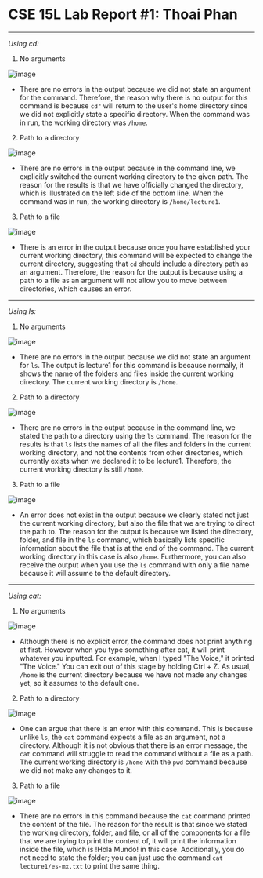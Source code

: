 # CSE 15L Lab Report #1: Thoai Phan

___

*Using cd:*
1. No arguments
  
![image](https://github.com/phantv04/cse15l-lab-reports/assets/146781799/335313c2-f5f7-4fb6-ab20-2991abd1fb12)
* There are no errors in the output because we did not state an argument for the command. Therefore, the reason why there is no output for this command is because `cd"` will return to the user's home directory since we did not explicitly state a specific directory. When the command was in run, the working directory was `/home`. 

2. Path to a directory
  
![image](https://github.com/phantv04/cse15l-lab-reports/assets/146781799/bb609b83-018b-4a04-af08-e3b65cd1a7ca)

* There are no errors in the output because in the command line, we explicitly switched the current working directory to the given path. The reason for the results is that we have officially changed the directory, which is illustrated on the left side of the bottom line.  When the command was in run, the working directory is `/home/lecture1`. 

3. Path to a file

![image](https://github.com/phantv04/cse15l-lab-reports/assets/146781799/f3ea6f05-e585-4fb5-9920-9ed7ca77a563)

* There is an error in the output because once you have established your current working directory, this command will be expected to change the current directory, suggesting that `cd` should include a directory path as an argument. Therefore, the reason for the output is because using a path to a file as an argument will not allow you to move between directories, which causes an error. 

___

*Using ls:*
1. No arguments
  
![image](https://github.com/phantv04/cse15l-lab-reports/assets/146781799/4b19ba38-866f-4d6b-8d24-2d0e65936f39)

* There are no errors in the output because we did not state an argument for `ls`. The output is lecture1 for this command is because normally, it shows the name of the folders and files inside the current working directory. The current working directory is `/home`.
  
2. Path to a directory
  
![image](https://github.com/phantv04/cse15l-lab-reports/assets/146781799/c52aecef-003e-49f7-af6b-c4166b7ae580)

* There are no errors in the output because in the command line, we stated the path to a directory using the `ls` command. The reason for the results is that `ls` lists the names of all the files and folders in the current working directory, and not the contents from other directories, which currently exists when we declared it to be lecture1.  Therefore, the current working directory is still `/home`. 
  
3. Path to a file
  
![image](https://github.com/phantv04/cse15l-lab-reports/assets/146781799/f032cdd3-13d1-4445-a533-962399a5b44a)

* An error does not exist in the output because we clearly stated not just the current working directory, but also the file that we are trying to direct the path to. The reason for the output is because we listed the directory, folder, and file in the `ls` command, which basically lists specific information about the file that is at the end of the command. The current working directory in this case is also `/home`. Furthermore, you can also receive the output when you use the `ls` command with only a file name because it will assume to the default directory.

___

*Using cat:*
1. No arguments

![image](https://github.com/phantv04/cse15l-lab-reports/assets/146781799/d70c250e-62b7-403f-8bda-b2adc9f8dc96)


* Although there is no explicit error, the command does not print anything at first. However when you type something after cat, it will print whatever you inputted. For example, when I typed "The Voice," it printed "The Voice." You can exit out of this stage by holding Ctrl + Z. As usual, `/home` is the current directory because we have not made any changes yet, so it assumes to the default one.

2. Path to a directory

![image](https://github.com/phantv04/cse15l-lab-reports/assets/146781799/d88e4c47-5005-4c3d-9e96-66cea3f0d6d9)

* One can argue that there is an error with this command. This is because unlike `ls`, the `cat` command expects a file as an argument, not a directory. Although it is not obvious that there is an error message, the `cat` command will struggle to read the command without a file as a path. The current working directory is `/home` with the `pwd` command because we did not make any changes to it.

3. Path to a file

![image](https://github.com/phantv04/cse15l-lab-reports/assets/146781799/0418bc54-1780-49b9-9ea5-7d14c71b1a3a)

* There are no errors in this command because the `cat` command printed the content of the file. The reason for the result is that since we stated the working directory, folder, and file, or all of the components for a file that we are trying to print the content of, it will print the information inside the file, which is !Hola Mundo! in this case. Additionally, you do not need to state the folder; you can just use the command `cat lecture1/es-mx.txt` to print the same thing.
